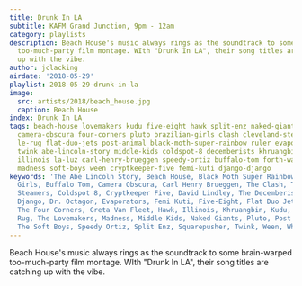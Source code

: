 ```yaml
---
title: Drunk In LA
subtitle: KAFM Grand Junction, 9pm - 12am
category: playlists
description: Beach House's music always rings as the soundtrack to some brain-warped
  too-much-party film montage. WIth "Drunk In LA", their song titles are catching
  up with the vibe.
author: jclacking
airdate: '2018-05-29'
playlist: 2018-05-29-drunk-in-la
image:
  src: artists/2018/beach_house.jpg
  caption: Beach House
index: Drunk In LA
tags: beach-house lovemakers kudu five-eight hawk split-enz naked-giants devo dr-octagon
  camera-obscura four-corners pluto brazilian-girls clash cleveland-steamers david-lindley
  le-rug flat-duo-jets post-animal black-moth-super-rainbow ruler evaporators white-rabbits
  twink abe-lincoln-story middle-kids coldspot-8 decemberists khruangbin greta-van-fleet
  illinois la-luz carl-henry-brueggen speedy-ortiz buffalo-tom forth-wanderers squarepusher
  madness soft-boys ween cryptkeeper-five femi-kuti django-django
keywords: 'The Abe Lincoln Story, Beach House, Black Moth Super Rainbow, Brazilian
  Girls, Buffalo Tom, Camera Obscura, Carl Henry Brueggen, The Clash, The Cleveland
  Steamers, Coldspot 8, Cryptkeeper Five, David Lindley, The Decemberists, Devo, Django
  Django, Dr. Octagon, Evaporators, Femi Kuti, Five-Eight, Flat Duo Jets, Forth Wanderers,
  The Four Corners, Greta Van Fleet, Hawk, Illinois, Khruangbin, Kudu, La Luz, Le
  Rug, The Lovemakers, Madness, Middle Kids, Naked Giants, Pluto, Post Animal, Ruler,
  The Soft Boys, Speedy Ortiz, Split Enz, Squarepusher, Twink, Ween, White Rabbits '
---
```

Beach House's music always rings as the soundtrack to some brain-warped too-much-party film montage. WIth "Drunk In LA", their song titles are catching up with the vibe.
